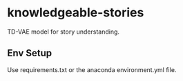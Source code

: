 # knowledgeable-stories
TD-VAE model for story understanding.

## Env Setup

Use requirements.txt or the anaconda environment.yml file.